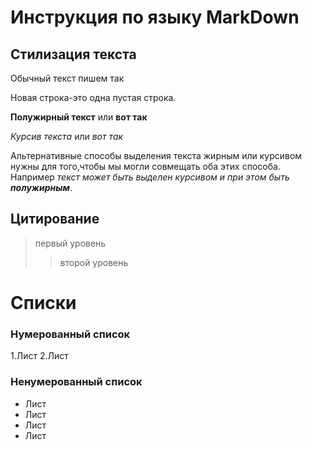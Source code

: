 # Инструкция по языку MarkDown
## Стилизация текста
Обычный текст пишем так

Новая строка-это одна пустая строка.

**Полужирный текст** или __вот так__

*Курсив текста* или _вот так_

Альтернативные способы выделения текста жирным или курсивом нужны для того,чтобы мы могли совмещать оба этих способа.
Например _текст может быть выделен курсивом и при этом быть **полужирным**_.

## Цитирование
>первый уровень
>>второй уровень

# Списки
### Нумерованный список
1.Лист
2.Лист
### Ненумерованный список
* Лист
* Лист
* Лист 
* Лист
